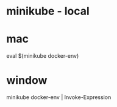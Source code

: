 # minikube - local 

# mac
eval $(minikube docker-env)
# window
minikube docker-env | Invoke-Expression